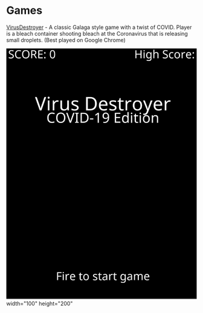 # Games

[VirusDestroyer](http://austrotek.com/games/VirusDestroyer/VirusDestroyer.html) - A classic Galaga style game with a twist of COVID. Player is a bleach container shooting bleach at the Coronavirus that is releasing small droplets. (Best played on Google Chrome)

![](Screenshots/title.png) width="100" height="200"
